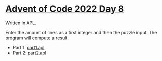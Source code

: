 # [Advent of Code 2022 Day 8](https://adventofcode.com/2022/day/8)

Written in [APL](https://en.wikipedia.org/wiki/APL_(programming_language)).

Enter the amount of lines as a first integer and then the puzzle input. The program will compute a result.

  * Part 1: [part1.apl](part1.apl)
  * Part 2: [part2.apl](part2.apl)
